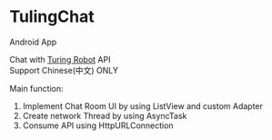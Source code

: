 # TulingChat
Android App

Chat with <a href="http://tuling123.com">Turing Robot</a> API </br>
Support Chinese(中文) ONLY

Main function:
1. Implement Chat Room UI by using ListView and custom Adapter </br>
2. Create network Thread by using AsyncTask </br>
3. Consume API using HttpURLConnection </br>
